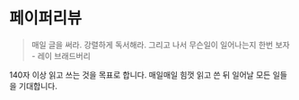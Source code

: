 # 페이퍼리뷰
> 매일 글을 써라. 강렬하게 독서해라. 그리고 나서 무슨일이 일어나는지 한번 보자 - 레이 브래드버리


140자 이상 읽고 쓰는 것을 목표로 합니다. 매일매일 힘껏 읽고 쓴 뒤 일어날 모든 일들을 기대합니다. 